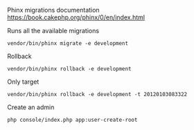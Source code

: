Phinx migrations documentation
https://book.cakephp.org/phinx/0/en/index.html

Runs all the available migrations
```shell
vendor/bin/phinx migrate -e development
```

Rollback
```shell
vendor/bin/phinx rollback -e development
```
Only target
```shell
vendor/bin/phinx rollback -e development -t 20120103083322
```

Create an admin
```shell
php console/index.php app:user-create-root
```